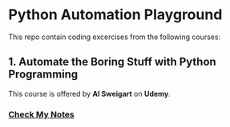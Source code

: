 # Python Automation Playground

This repo contain coding excercises from the following courses:
## 1. Automate the Boring Stuff with Python Programming

This course is offered by **Al Sweigart** on **Udemy**.

### [Check My Notes](https://wiki.cyberfront.me/cs-and-programming/automate-the-boring-stuff-with-python/)
